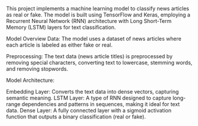 This project implements a machine learning model to classify news articles as real or fake. 
The model is built using TensorFlow and Keras, employing a Recurrent Neural Network (RNN) architecture 
with Long Short-Term Memory (LSTM) layers for text classification.

Model Overview
Data: The model uses a dataset of news articles where each article is labeled as either fake or real.

Preprocessing: The text data (news article titles) is preprocessed by removing special characters, converting text to lowercase, stemming words, and removing stopwords.

Model Architecture:

  Embedding Layer: Converts the text data into dense vectors, capturing semantic meaning.
  LSTM Layer: A type of RNN designed to capture long-range dependencies and patterns in sequences, making it ideal for text data.
  Dense Layer: A fully connected layer with a sigmoid activation function that outputs a binary classification (real or fake).
